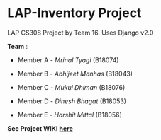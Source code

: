 # LAP-Inventory Project

LAP CS308 Project by Team 16.
Uses Django v2.0

**Team** :

- Member A - *Mrinal Tyagi* (B18074)

- Member B - *Abhijeet Manhas* (B18043)

- Member C - *Mukul Dhiman* (B18076)

- Member D - *Dinesh Bhagat* (B18053)

- Member E - *Harshit Mittal* (B18056)



**See Project WIKI [here](https://github.com/abhijeetmanhas/LAP-Inventory-Project/wiki)**
